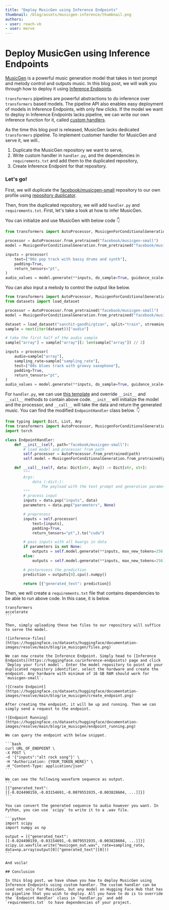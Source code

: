 ```yaml
---
title: "Deploy MusicGen using Inference Endpoints" 
thumbnail: /blog/assets/musicgen-inference/thumbnail.png
authors:
- user: reach-vb 
- user: merve
---
```


<h1> Deploy MusicGen using Inference Endpoints </h1>

<!-- {blog_metadata} -->
<!-- {authors} -->

[MusicGen](https://huggingface.co/docs/transformers/main/en/model_doc/musicgen) is a powerful music generation model that takes in text prompt and melody control and outputs music. In this blog post, we will walk you through how to deploy it using [Inference Endpoints](https://huggingface.co/inference-endpoints). 

`transformers` pipelines are powerful abstractions to do inference over `transformers` based models. The pipeline API also enables easy deployment of models in Inference Endpoints, with only few clicks. If the model we want to deploy in Inference Endpoints lacks pipeline, we can write our own inference function for it, called [custom handlers](https://huggingface.co/docs/inference-endpoints/guides/custom_handler). 

As the time this blog post is released, MusicGen lacks dedicated `transformers` pipeline. To implement customer handler for MusicGen and serve it, we will..
1. Duplicate the MusicGen repository we want to serve,
2. Write custom handler in `handler.py`, and the dependencies in `requirements.txt` and add them to the duplicated repository,
3. Create Inference Endpoint for that repository.

### Let's go!

First, we will duplicate the [facebook/musicgen-small](https://huggingface.co/facebook/musicgen-small) repository to our own profile using [repository duplicator](https://huggingface.co/spaces/osanseviero/repo_duplicator).

Then, from the duplicated repository, we will add `handler.py` and `requirements.txt`.
First, let's take a look at how to infer MusicGen.

You can initialize and use MusicGen with below code 👇 

```python
from transformers import AutoProcessor, MusicgenForConditionalGeneration

processor = AutoProcessor.from_pretrained("facebook/musicgen-small")
model = MusicgenForConditionalGeneration.from_pretrained("facebook/musicgen-small")

inputs = processor(
    text=["80s pop track with bassy drums and synth"],
    padding=True,
    return_tensors="pt",
)
audio_values = model.generate(**inputs, do_sample=True, guidance_scale=3, max_new_tokens=256)
```

You can also input a melody to control the output like below. 

```python
from transformers import AutoProcessor, MusicgenForConditionalGeneration
from datasets import load_dataset

processor = AutoProcessor.from_pretrained("facebook/musicgen-small")
model = MusicgenForConditionalGeneration.from_pretrained("facebook/musicgen-small")

dataset = load_dataset("sanchit-gandhi/gtzan", split="train", streaming=True)
sample = next(iter(dataset))["audio"]

# take the first half of the audio sample
sample["array"] = sample["array"][: len(sample["array"]) // 2]

inputs = processor(
    audio=sample["array"],
    sampling_rate=sample["sampling_rate"],
    text=["80s blues track with groovy saxophone"],
    padding=True,
    return_tensors="pt",
)
audio_values = model.generate(**inputs, do_sample=True, guidance_scale=3, max_new_tokens=256)
```

For `handler.py`, we can use [this template](https://huggingface.co/docs/inference-endpoints/guides/custom_handler#3-customize-endpointhandler) and override `__init__` and `__call__` methods to contain above code. `__init__` will initialize the model and the processor, and `__call__` will take the data and return the generated music. You can find the modified `EndpointHandler` class below. 👇 

```python
from typing import Dict, List, Any
from transformers import AutoProcessor, MusicgenForConditionalGeneration
import torch

class EndpointHandler:
    def __init__(self, path="facebook/musicgen-small"):
        # load model and processor from path
        self.processor = AutoProcessor.from_pretrained(path)
        self.model = MusicgenForConditionalGeneration.from_pretrained(path).to("cuda")

    def __call__(self, data: Dict[str, Any]) -> Dict[str, str]:
        """
        Args:
            data (:dict:):
                The payload with the text prompt and generation parameters.
        """
        # process input
        inputs = data.pop("inputs", data)
        parameters = data.pop("parameters", None)

        # preprocess
        inputs = self.processor(
            text=[inputs],
            padding=True,
            return_tensors="pt",).to("cuda")

        # pass inputs with all kwargs in data
        if parameters is not None:
            outputs = self.model.generate(**inputs, max_new_tokens=256, **parameters)
        else:
            outputs = self.model.generate(**inputs, max_new_tokens=256)

        # postprocess the prediction
        prediction = outputs[0].cpu().numpy()

        return [{"generated_text": prediction}]
```

Then, we will create a `requirements.txt` file that contains dependencies to be able to run above code. In this case, it is below.

````
transformers
accelerate
```

Then, simply uploading these two files to our repository will suffice to serve the model.

![inference-files](https://huggingface.co/datasets/huggingface/documentation-images/resolve/main/blog/ie_musicgen/files.png)

We can now create the Inference Endpoint. Simply head to [Inference Endpoints](https://huggingface.co/inference-endpoints) page and click `Deploy your first model`. Enter the model repository to point at your duplicated repository identifier, select the hardware and create the endpoint. Any hardware with minimum of 16 GB RAM should work for `musicgen-small`.

![Create Endpoint](https://huggingface.co/datasets/huggingface/documentation-images/resolve/main/blog/ie_musicgen/create_endpoint.png)

After creating the endpoint, it will be up and running. Then we can simply send a request to the endpoint.

![Endpoint Running](https://huggingface.co/datasets/huggingface/documentation-images/resolve/main/blog/ie_musicgen/endpoint_running.png)

We can query the endpoint with below snippet.

```bash
curl URL_OF_ENDPOINT \
-X POST \
-d '{"inputs":"alt rock song"}' \
-H "Authorization: {YOUR_TOKEN_HERE}" \
-H "Content-Type: application/json"
```

We can see the following waveform sequence as output.
```
[{"generated_text":[[-0.024490159,-0.03154691,-0.0079551935,-0.003828604, ...]]}]
```

You can convert the generated sequence to audio however you want. In Python, you can use `scipy` to write it to a .wav file. 

```python
import scipy
import numpy as np

output = [{"generated_text":[[-0.024490159,-0.03154691,-0.0079551935,-0.003828604, ...]]}]
scipy.io.wavfile.write("musicgen_out.wav", rate=sampling_rate, data=np.array(output[0]["generated_text"][0]))
```

And voila! 

## Conclusion

In this blog post, we have shown you how to deploy MusicGen using Inference Endpoints using custom handler. The custom handler can be used not only for MusicGen, but any model on Hugging Face Hub that has no pipeline that you wish to deploy. All you have to do is to override the `Endpoint Handler` class in `handler.py` and add `requirements.txt` to have dependencies of your project.
